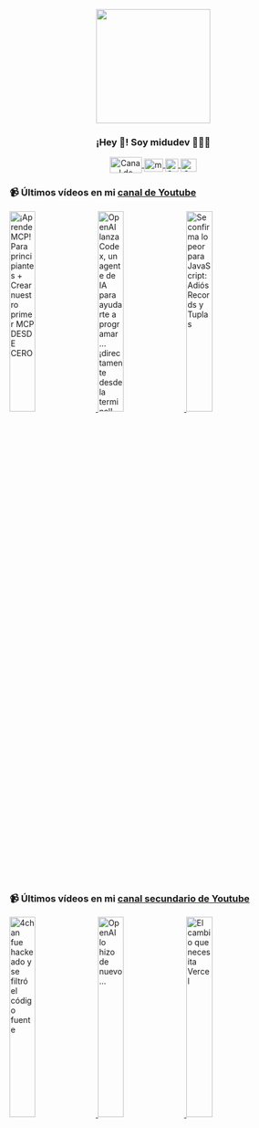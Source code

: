 <p align="center" width="300">
   <img align="center" width="200" src="https://user-images.githubusercontent.com/1561955/106762302-fda9de00-6635-11eb-99be-3ef744e60c0e.png" />
   <h3 align="center">¡Hey 👋! Soy midudev 👨🏻‍💻</h3>
</p>

<p align="center">
   <a href="https://twitch.tv/midudev" target="blank">
    <img align="center" src="https://upload.wikimedia.org/wikipedia/commons/c/ce/Twitch_logo_2019.svg" alt="Canal de Twitch de midudev" height="28px" width="56px" />
  </a>
  <span style="width: 8px;"> </span>
   <a href="https://youtube.com/midudev" target="blank">
    <img align="center" src="https://upload.wikimedia.org/wikipedia/commons/0/09/YouTube_full-color_icon_%282017%29.svg" alt="midudev" height="23px" width="33px" />
  </a>
  <span style="width: 8px;"> </span>
  <a href="https://instagram.com/midu.dev" target="blank">
    <img align="center" src="https://upload.wikimedia.org/wikipedia/commons/e/e7/Instagram_logo_2016.svg" alt="Canal de Instagram de midu.dev" height="23px" width="23px" />
  </a>
  <span style="width: 8px;"> </span>
  <a href="https://twitter.com/midudev" target="blank">
    <img align="center" src="https://upload.wikimedia.org/wikipedia/commons/thumb/6/6f/Logo_of_Twitter.svg/2491px-Logo_of_Twitter.svg.png" alt="Canal de Twitter de midudev" height="23px" width="28px" />
  </a>
</p>

### 📹 Últimos vídeos en mi [canal de Youtube](https://youtube.com/midudev?sub_confirmation=1)

<a href='https://youtu.be/wnHczxwukYY' target='_blank'>
  <img width='30%' src='https://img.youtube.com/vi/wnHczxwukYY/mqdefault.jpg' alt='¡Aprende MCP! Para principiantes + Crear nuestro primer MCP DESDE CERO' />
</a>
<a href='https://youtu.be/K-knvsn4FZc' target='_blank'>
  <img width='30%' src='https://img.youtube.com/vi/K-knvsn4FZc/mqdefault.jpg' alt='OpenAI lanza Codex, un agente de IA para ayudarte a programar… ¡directamente desde la terminal!  Le' />
</a>
<a href='https://youtu.be/0A7PDs8NRM0' target='_blank'>
  <img width='30%' src='https://img.youtube.com/vi/0A7PDs8NRM0/mqdefault.jpg' alt='Se confirma lo peor para JavaScript: Adiós Records y Tuplas' />
</a>

### 📹 Últimos vídeos en mi [canal secundario de Youtube](https://youtube.com/midulive?sub_confirmation=1)

<a href='https://youtu.be/7Eyl95CgheM' target='_blank'>
  <img width='30%' src='https://img.youtube.com/vi/7Eyl95CgheM/mqdefault.jpg' alt='4chan fue hackeado y se filtró el código fuente' />
</a>
<a href='https://youtu.be/3yh9hLTRSA0' target='_blank'>
  <img width='30%' src='https://img.youtube.com/vi/3yh9hLTRSA0/mqdefault.jpg' alt='OpenAI lo hizo de nuevo...' />
</a>
<a href='https://youtu.be/ZQwRGUCtsQM' target='_blank'>
  <img width='30%' src='https://img.youtube.com/vi/ZQwRGUCtsQM/mqdefault.jpg' alt='El cambio que necesita Vercel' />
</a>